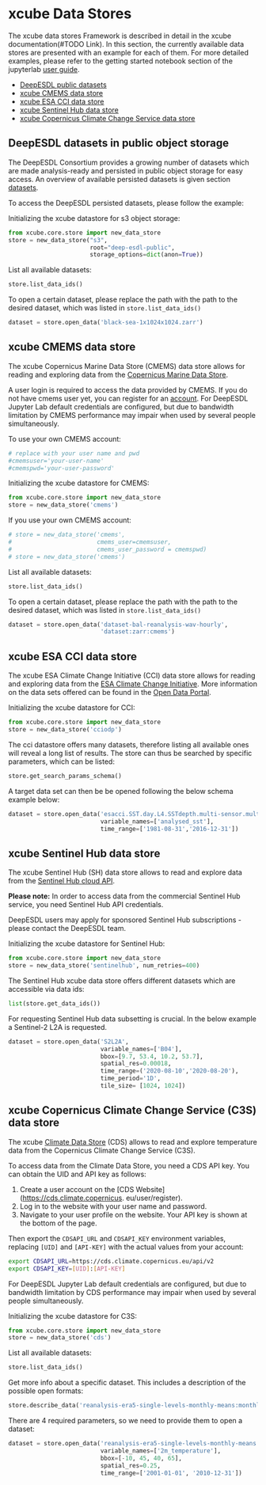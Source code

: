 # xcube Data Stores

The xcube data stores Framework is described in detail in the xcube documentation(#TODO 
Link).
In this section, the currently available data stores are presented with an 
example for each of them. For more detailed examples, please refer to the 
getting started notebook section of the jupyterlab 
[user guide](../guide/jupyterlab.md#getting-started-notebooks).

-   [DeepESDL public datasets](#deepesdl-datasets-in-public-object-storage)
-   [xcube CMEMS data store](#xcube-cmems-data-store)
-   [xcube ESA CCI data store](#xcube-esa-cci-data-store)
-   [xcube Sentinel Hub data store](#xcube-sentinel-hub-data-store)
-   [xcube Copernicus Climate Change Service data store](#xcube-copernicus-climate-change-service-c3s-data-store)

## DeepESDL datasets in public object storage

The DeepESDL Consortium provides a growing number of datasets which are made 
analysis-ready and persisted in public object storage for easy access. 
An overview of available persisted datasets is given section 
[datasets](datasets.md). 

To access the DeepESDL persisted datasets, please follow the example: 

Initializing the xcube datastore for s3 object storage:
```python
from xcube.core.store import new_data_store
store = new_data_store("s3", 
                       root="deep-esdl-public", 
                       storage_options=dict(anon=True))
```
List all available datasets: 

```python
store.list_data_ids()
```

To open a certain dataset, please replace the path with the path to the 
desired dataset, which was listed in `store.list_data_ids()`

```python
dataset = store.open_data('black-sea-1x1024x1024.zarr')
```

## xcube CMEMS data store
The xcube Copernicus Marine Data Store (CMEMS) data store allows for reading and 
exploring data from the 
[Copernicus Marine Data Store](https://data.marine.copernicus.eu/products).

A user login is required to access the data provided by CMEMS.
If you do not have cmems user yet, you can register for an 
[account](https://resources.marine.copernicus.eu/registration-form). 
For DeepESDL Jupyter Lab default credentials are configured, but due to 
bandwidth 
limitation by CMEMS performance may impair when used by several people
simultaneously. 

To use your own CMEMS account:
```python
# replace with your user name and pwd
#cmemsuser='your-user-name'
#cmemspwd='your-user-password'
```
Initializing the xcube datastore for CMEMS:

```python
from xcube.core.store import new_data_store
store = new_data_store('cmems')
```

If you use your own CMEMS account: 

```python
# store = new_data_store('cmems', 
#                        cmems_user=cmemsuser, 
#                        cmems_user_password = cmemspwd)
# store = new_data_store('cmems')
```

List all available datasets: 

```python
store.list_data_ids()
```

To open a certain dataset, please replace the path with the path to the 
desired dataset, which was listed in `store.list_data_ids()`

```python
dataset = store.open_data('dataset-bal-reanalysis-wav-hourly',
                          'dataset:zarr:cmems')
```


## xcube ESA CCI data store
The xcube ESA Climate Change Initiative (CCI) data store allows for reading and 
exploring data from the 
[ESA Climate Change Initiative](https://climate.esa.int/en/esa-climate/esa-cci/).
More information on the data sets offered can be found in the
[Open Data Portal](https://climate.esa.int/en/odp/#/dashboard).


Initializing the xcube datastore for CCI:

```python
from xcube.core.store import new_data_store
store = new_data_store('cciodp')
```

The cci datastore offers many datasets, therefore listing all available ones 
will reveal a long list of results. The store can thus be searched by specific 
parameters, which can be listed:

```python
store.get_search_params_schema()
```

A target data set can then be be opened following the below schema  
example below:

```python
dataset = store.open_data('esacci.SST.day.L4.SSTdepth.multi-sensor.multi-platform.OSTIA.2-1.sst',
                          variable_names=['analysed_sst'],
                          time_range=['1981-08-31','2016-12-31'])

```

## xcube Sentinel Hub data store

The xcube Sentinel Hub (SH) data store allows to read and explore data from the 
[Sentinel Hub cloud API](https://www.sentinel-hub.com/).

**Please note:** In order to access data from the commercial Sentinel Hub service, you need Sentinel 
Hub API credentials. 

DeepESDL users may apply for sponsored Sentinel Hub subscriptions - 
please contact the DeepESDL team.

Initializing the xcube datastore for Sentinel Hub:

```python
from xcube.core.store import new_data_store
store = new_data_store('sentinelhub', num_retries=400)
```

The Sentinel Hub xcube data store offers different datasets which are 
accessible via data ids:

```python
list(store.get_data_ids())
```

For requesting Sentinel Hub data subsetting is crucial. In the below example 
a Sentinel-2 L2A is requested.

```python
dataset = store.open_data('S2L2A', 
                          variable_names=['B04'], 
                          bbox=[9.7, 53.4, 10.2, 53.7], 
                          spatial_res=0.00018, 
                          time_range=('2020-08-10','2020-08-20'), 
                          time_period='1D',
                          tile_size= [1024, 1024])
```

## xcube Copernicus Climate Change Service (C3S) data store

The xcube [Climate Data Store](https://cds.climate.copernicus.eu) (CDS)
allows to read and explore temperature data from the Copernicus Climate 
Change Service (C3S). 

To access data from the Climate Data Store, you need a CDS API key. You can 
obtain the UID and API key as follows:

1.    Create a user account on the [CDS Website](https://cds.climate.copernicus.
eu/user/register).
2.    Log in to the website with your user name and password.
3.    Navigate to your user profile on the website. Your API key is shown 
      at the bottom of the page.

Then export the `CDSAPI_URL` and `CDSAPI_KEY` environment variables, 
replacing `[UID]` and `[API-KEY]` with the actual values from your account:

```bash
export CDSAPI_URL=https://cds.climate.copernicus.eu/api/v2
export CDSAPI_KEY=[UID]:[API-KEY]
```

For DeepESDL Jupyter Lab default credentials are configured, but due to 
bandwidth limitation by CDS performance may impair when used by several 
people simultaneously. 

Initializing the xcube datastore for C3S:

```python
from xcube.core.store import new_data_store
store = new_data_store('cds')
```

List all available datasets: 

```python
store.list_data_ids()
```

Get more info about a specific dataset. This includes a description of the 
possible open formats:

```python
store.describe_data('reanalysis-era5-single-levels-monthly-means:monthly_averaged_reanalysis')
```
There are 4 required parameters, so we need to provide them to open a dataset:

```python
dataset = store.open_data('reanalysis-era5-single-levels-monthly-means:monthly_averaged_reanalysis', 
                          variable_names=['2m_temperature'], 
                          bbox=[-10, 45, 40, 65], 
                          spatial_res=0.25, 
                          time_range=['2001-01-01', '2010-12-31'])
``` 